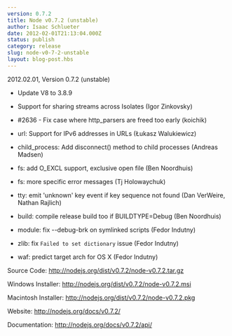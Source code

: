 ```yaml
---
version: 0.7.2
title: Node v0.7.2 (unstable)
author: Isaac Schlueter
date: 2012-02-01T21:13:04.000Z
status: publish
category: release
slug: node-v0-7-2-unstable
layout: blog-post.hbs
---
```


<p>2012.02.01, Version 0.7.2 (unstable)</p>

<ul>
<li><p>Update V8 to 3.8.9</p></li>
<li><p>Support for sharing streams across Isolates (Igor Zinkovsky)</p></li>
<li><p>#2636 - Fix case where http_parsers are freed too early (koichik)</p></li>
<li><p>url: Support for IPv6 addresses in URLs (Łukasz Walukiewicz)</p></li>
<li><p>child_process: Add disconnect() method to child processes (Andreas Madsen)</p></li>
<li><p>fs: add O_EXCL support, exclusive open file (Ben Noordhuis)</p></li>
<li><p>fs: more specific error messages (Tj Holowaychuk)</p></li>
<li><p>tty: emit 'unknown' key event if key sequence not found (Dan VerWeire, Nathan Rajlich)</p></li>
<li><p>build: compile release build too if BUILDTYPE=Debug (Ben Noordhuis)</p></li>
<li><p>module: fix --debug-brk on symlinked scripts (Fedor Indutny)</p></li>
<li><p>zlib: fix <code>Failed to set dictionary</code> issue (Fedor Indutny)</p></li>
<li><p>waf: predict target arch for OS X (Fedor Indutny)</p></li>
</ul><p>Source Code: <a href="http://nodejs.org/dist/v0.7.2/node-v0.7.2.tar.gz">http://nodejs.org/dist/v0.7.2/node-v0.7.2.tar.gz</a></p>

<p>Windows Installer: <a href="http://nodejs.org/dist/v0.7.2/node-v0.7.2.msi">http://nodejs.org/dist/v0.7.2/node-v0.7.2.msi</a></p>

<p>Macintosh Installer: <a href="http://nodejs.org/dist/v0.7.2/node-v0.7.2.pkg">http://nodejs.org/dist/v0.7.2/node-v0.7.2.pkg</a></p>

<p>Website: <a href="http://nodejs.org/docs/v0.7.2/">http://nodejs.org/docs/v0.7.2/</a></p>

<p>Documentation: <a href="http://nodejs.org/docs/v0.7.2/api/">http://nodejs.org/docs/v0.7.2/api/</a></p>
